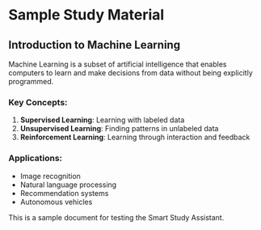 # Sample Study Material

## Introduction to Machine Learning

Machine Learning is a subset of artificial intelligence that enables computers to learn and make decisions from data without being explicitly programmed.

### Key Concepts:
1. **Supervised Learning**: Learning with labeled data
2. **Unsupervised Learning**: Finding patterns in unlabeled data  
3. **Reinforcement Learning**: Learning through interaction and feedback

### Applications:
- Image recognition
- Natural language processing
- Recommendation systems
- Autonomous vehicles

This is a sample document for testing the Smart Study Assistant.
